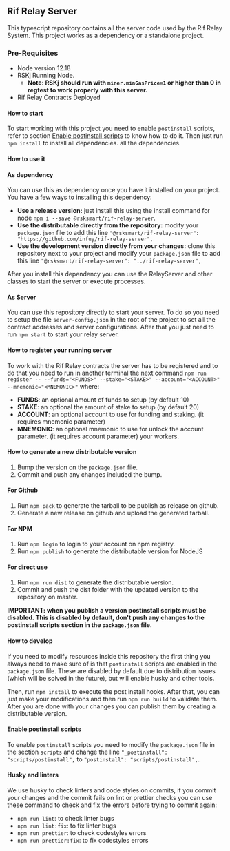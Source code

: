 ## Rif Relay Server

This typescript repository contains all the server code used by the Rif Relay System.
This project works as a dependency or a standalone project.

### Pre-Requisites

* Node version 12.18
* RSKj Running Node. 
  * **Note: RSKj should run with `miner.minGasPrice=1` or higher than 0 in regtest to work properly with this server.**
* Rif Relay Contracts Deployed

#### How to start

To start working with this project you need to enable `postinstall` scripts, refer to section [Enable postinstall scripts](#enable-postinstall-scripts) to know how to do it. Then just run `npm install` to install all dependencies.
all the dependencies.

#### How to use it

#### As dependency

You can use this as dependency once you have it installed on your project. You have a few
ways to installing this dependency:

* **Use a release version:** just install this using the install command for node `npm i --save @rsksmart/rif-relay-server`.
* **Use the distributable directly from the repository:** modify your `package.json` file
  to add this line `"@rsksmart/rif-relay-server": "https://github.com/infuy/rif-relay-server",`
* **Use the development version directly from your changes:** clone this repository next to your project and modify your `package.json` file
  to add this line `"@rsksmart/rif-relay-server": "../rif-relay-server",`
  
After you install this dependency you can use the RelayServer and other classes to start the server or execute processes.

#### As Server

You can use this repository directly to start your server. To do so you need to setup the file `server-config.json` in the
root of the project to set all the contract addresses and server configurations. After that you just need to run `npm start`
to start your relay server.

#### How to register your running server

To work with the Rif Relay contracts the server has to be registered and to do that you need to run in another terminal
the next command `npm run register -- --funds="<FUNDS>" --stake="<STAKE>" --account="<ACCOUNT>" --mnemonic="<MNEMONIC>"` where:
* **FUNDS**: an optional amount of funds to setup (by default 10)
* **STAKE**: an optional the amount of stake to setup (by default 20)
* **ACCOUNT**: an optional account to use for funding and staking. (it requires mnemonic parameter)
* **MNEMONIC**: an optional mnemonic to use for unlock the account parameter. (it requires account parameter)
your workers.

#### How to generate a new distributable version

1. Bump the version on the `package.json` file.
2. Commit and push any changes included the bump.

#### For Github

1. Run `npm pack` to generate the tarball to be publish as release on github.
2. Generate a new release on github and upload the generated tarball.

#### For NPM

1. Run `npm login` to login to your account on npm registry.
2. Run `npm publish` to generate the distributable version for NodeJS

#### For direct use

1. Run `npm run dist` to generate the distributable version.
2. Commit and push the dist folder with the updated version to the repository on master.

**IMPORTANT: when you publish a version postinstall scripts must be disabled. This is disabled by default, don't push any changes to the postinstall scripts section in the `package.json` file.**

#### How to develop

If you need to modify resources inside this repository the first thing you always need to make sure of is that `postinstall` scripts are enabled in the `package.json` file. These are disabled by default due to distribution issues (which will be solved in the future), but will enable husky and other tools.

Then, run `npm install` to execute the post install hooks. After that, you can just make your modifications and then run `npm run build` to validate them. After you are done with your changes you can publish them by creating a distributable version.

#### Enable postinstall scripts

To enable `postinstall` scripts you need to modify the `package.json` file
in the section `scripts` and change the line `"_postinstall": "scripts/postinstall",`
to `"postinstall": "scripts/postinstall",`.

#### Husky and linters

We use husky to check linters and code styles on commits, if you commit your
changes and the commit fails on lint or prettier checks you can use these command
to check and fix the errors before trying to commit again:

* `npm run lint`: to check linter bugs
* `npm run lint:fix`: to fix linter bugs
* `npm run prettier`: to check codestyles errors
* `npm run prettier:fix`: to fix codestyles errors
